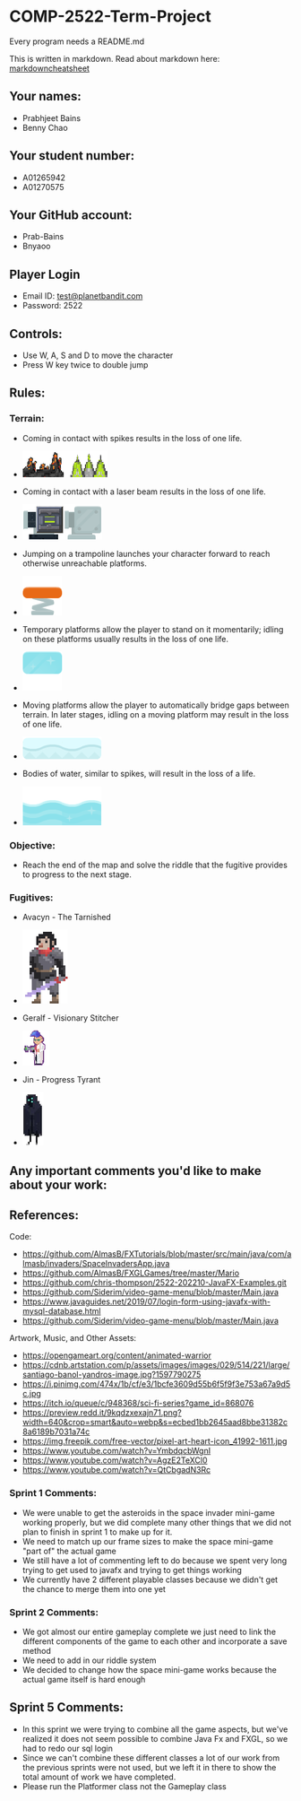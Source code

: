 # COMP-2522-Term-Project

Every program needs a README.md

This is written in markdown. Read about markdown here: [markdowncheatsheet](https://www.markdownguide.org/cheat-sheet/)

## Your names:
- Prabhjeet Bains
- Benny Chao

## Your student number:
- A01265942
- A01270575

## Your GitHub account:
- Prab-Bains
- Bnyaoo

## Player Login ##
- Email ID: test@planetbandit.com
- Password: 2522

## Controls:
- Use W, A, S and D to move the character
- Press W key twice to double jump

## Rules:
### Terrain: ###
- Coming in contact with spikes results in the loss of one life.
- ![image info](./resources/assets/textures/spikes.png)


- Coming in contact with a laser beam results in the loss of one life.
- ![image info](./resources/assets/textures/lasers.png)


- Jumping on a trampoline launches your character forward to reach otherwise unreachable platforms.
- ![image info](./resources/assets/textures/springboardUp.png)


- Temporary platforms allow the player to stand on it momentarily; idling on these platforms usually results in the 
  loss of one life.


- ![image info](./resources/assets/textures/ice/iceBlock.png)


- Moving platforms allow the player to automatically bridge gaps between terrain. In later stages, idling on a 
  moving platform may result in the loss of one life.


- ![image info](./resources/assets/textures/ice/tundra_140x40.png)


- Bodies of water, similar to spikes, will result in the loss of a life.

- ![image info](./resources/assets/textures/ice/iceWater.png)

### Objective: ###

- Reach the end of the map and solve the riddle that the fugitive provides to progress to the next stage.

### Fugitives: ###

- Avacyn - The Tarnished
- ![image info](./resources/assets/textures/bosses/Avacyn.png)


- Geralf - Visionary Stitcher
- ![image info](./resources/assets/textures/bosses/Geralf.png)


- Jin - Progress Tyrant
- ![image info](./resources/assets/textures/bosses/Jin.png)

## Any important comments you'd like to make about your work:

## References:
Code:
- https://github.com/AlmasB/FXTutorials/blob/master/src/main/java/com/almasb/invaders/SpaceInvadersApp.java
- https://github.com/AlmasB/FXGLGames/tree/master/Mario
- https://github.com/chris-thompson/2522-202210-JavaFX-Examples.git
- https://github.com/Siderim/video-game-menu/blob/master/Main.java
- https://www.javaguides.net/2019/07/login-form-using-javafx-with-mysql-database.html
- https://github.com/Siderim/video-game-menu/blob/master/Main.java

Artwork, Music, and Other Assets:
- https://opengameart.org/content/animated-warrior
- https://cdnb.artstation.com/p/assets/images/images/029/514/221/large/santiago-banol-yandros-image.jpg?1597790275
- https://i.pinimg.com/474x/1b/cf/e3/1bcfe3609d55b6f5f9f3e753a67a9d5c.jpg
- https://itch.io/queue/c/948368/sci-fi-series?game_id=868076
- https://preview.redd.it/9kqdzxexajn71.png?width=640&crop=smart&auto=webp&s=ecbed1bb2645aad8bbe31382c8a6189b7031a74c
- https://img.freepik.com/free-vector/pixel-art-heart-icon_41992-1611.jpg
- https://www.youtube.com/watch?v=YmbdqcbWgnI
- https://www.youtube.com/watch?v=AgzE2TeXCl0
- https://www.youtube.com/watch?v=QtCbgadN3Rc


### Sprint 1 Comments:
- We were unable to get the asteroids in the space invader mini-game working properly, but we did complete many other
  things that we did not plan to finish in sprint 1 to make up for it.
- We need to match up our frame sizes to make the space mini-game "part of" the actual game
- We still have a lot of commenting left to do because we spent very long trying to get used to javafx and trying to
  get things working
- We currently have 2 different playable classes because we didn't get the chance to merge them into one yet

### Sprint 2 Comments:
- We got almost our entire gameplay complete we just need to link the different components of the game to each other
and incorporate a save method
- We need to add in our riddle system
- We decided to change how the space mini-game works because the actual game itself is hard enough

## Sprint 5 Comments:
- In this sprint we were trying to combine all the game aspects, but we've realized it does not seem possible to 
combine Java Fx and FXGL, so we had to redo our sql login
- Since we can't combine these different classes a lot of our work from the previous sprints were not used, but we left
it in there to show the total amount of work we have completed.
- Please run the Platformer class not the Gameplay class